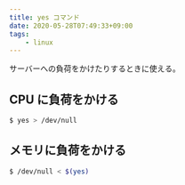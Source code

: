 ```yaml
---
title: yes コマンド
date: 2020-05-28T07:49:33+09:00
tags:
    - linux
---
```


サーバーへの負荷をかけたりするときに使える。

## CPU に負荷をかける
```bash
$ yes > /dev/null
```

## メモリに負荷をかける
```bash
$ /dev/null < $(yes)
```
